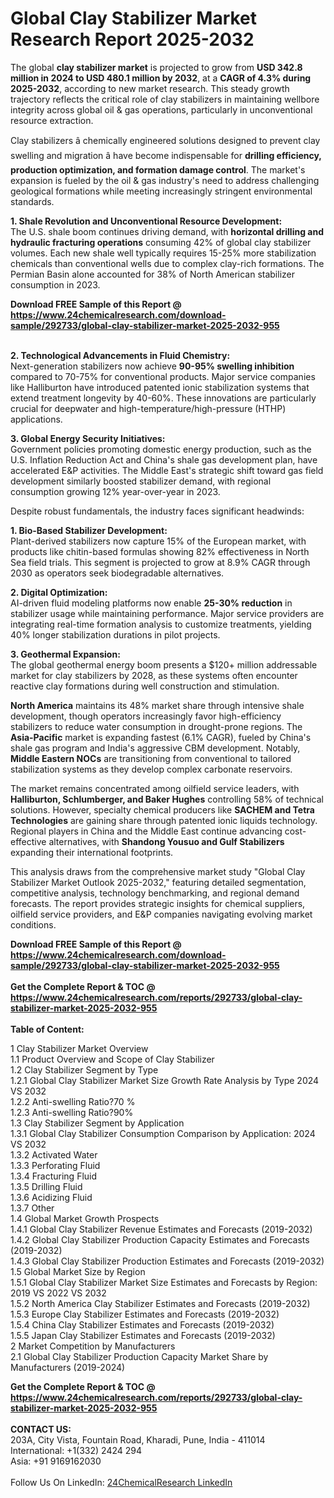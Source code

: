 <h1>Global Clay Stabilizer Market Research Report 2025-2032</h1><p>The global <strong>clay stabilizer market</strong> is projected to grow from <strong>USD 342.8 million in 2024 to USD 480.1 million by 2032</strong>, at a <strong>CAGR of 4.3% during 2025-2032</strong>, according to new market research. This steady growth trajectory reflects the critical role of clay stabilizers in maintaining wellbore integrity across global oil &amp; gas operations, particularly in unconventional resource extraction.</p><p>Clay stabilizers â chemically engineered solutions designed to prevent clay swelling and migration â have become indispensable for <strong>drilling efficiency, production optimization, and formation damage control</strong>. The market's expansion is fueled by the oil &amp; gas industry's need to address challenging geological formations while meeting increasingly stringent environmental standards.</p><p><strong>1. Shale Revolution and Unconventional Resource Development:</strong><br>
The U.S. shale boom continues driving demand, with <strong>horizontal drilling and hydraulic fracturing operations</strong> consuming 42% of global clay stabilizer volumes. Each new shale well typically requires 15-25% more stabilization chemicals than conventional wells due to complex clay-rich formations. The Permian Basin alone accounted for 38% of North American stabilizer consumption in 2023.</p><div><b>Download FREE Sample of this Report @ 
            <a href="https://www.24chemicalresearch.com/download-sample/292733/global-clay-stabilizer-market-2025-2032-955">
            https://www.24chemicalresearch.com/download-sample/292733/global-clay-stabilizer-market-2025-2032-955</a></b></div><br><p><strong>2. Technological Advancements in Fluid Chemistry:</strong><br>
Next-generation stabilizers now achieve <strong>90-95% swelling inhibition</strong> compared to 70-75% for conventional products. Major service companies like Halliburton have introduced patented ionic stabilization systems that extend treatment longevity by 40-60%. These innovations are particularly crucial for deepwater and high-temperature/high-pressure (HTHP) applications.</p><p><strong>3. Global Energy Security Initiatives:</strong><br>
Government policies promoting domestic energy production, such as the U.S. Inflation Reduction Act and China's shale gas development plan, have accelerated E&amp;P activities. The Middle East's strategic shift toward gas field development similarly boosted stabilizer demand, with regional consumption growing 12% year-over-year in 2023.</p><p>Despite robust fundamentals, the industry faces significant headwinds:</p><p><strong>1. Bio-Based Stabilizer Development:</strong><br>
Plant-derived stabilizers now capture 15% of the European market, with products like chitin-based formulas showing 82% effectiveness in North Sea field trials. This segment is projected to grow at 8.9% CAGR through 2030 as operators seek biodegradable alternatives.</p><p><strong>2. Digital Optimization:</strong><br>
AI-driven fluid modeling platforms now enable <strong>25-30% reduction</strong> in stabilizer usage while maintaining performance. Major service providers are integrating real-time formation analysis to customize treatments, yielding 40% longer stabilization durations in pilot projects.</p><p><strong>3. Geothermal Expansion:</strong><br>
The global geothermal energy boom presents a $120+ million addressable market for clay stabilizers by 2028, as these systems often encounter reactive clay formations during well construction and stimulation.</p><p><strong>North America</strong> maintains its 48% market share through intensive shale development, though operators increasingly favor high-efficiency stabilizers to reduce water consumption in drought-prone regions. The <strong>Asia-Pacific</strong> market is expanding fastest (6.1% CAGR), fueled by China's shale gas program and India's aggressive CBM development. Notably, <strong>Middle Eastern NOCs</strong> are transitioning from conventional to tailored stabilization systems as they develop complex carbonate reservoirs.</p><p>The market remains concentrated among oilfield service leaders, with <strong>Halliburton, Schlumberger, and Baker Hughes</strong> controlling 58% of technical solutions. However, specialty chemical producers like <strong>SACHEM and Tetra Technologies</strong> are gaining share through patented ionic liquids technology. Regional players in China and the Middle East continue advancing cost-effective alternatives, with <strong>Shandong Yousuo and Gulf Stabilizers</strong> expanding their international footprints.</p><p>This analysis draws from the comprehensive market study "Global Clay Stabilizer Market Outlook 2025-2032," featuring detailed segmentation, competitive analysis, technology benchmarking, and regional demand forecasts. The report provides strategic insights for chemical suppliers, oilfield service providers, and E&amp;P companies navigating evolving market conditions.</p><div><b>Download FREE Sample of this Report @ 
            <a href="https://www.24chemicalresearch.com/download-sample/292733/global-clay-stabilizer-market-2025-2032-955">
            https://www.24chemicalresearch.com/download-sample/292733/global-clay-stabilizer-market-2025-2032-955</a></b></div><br><div><b>Get the Complete Report & TOC @ 
            <a href="https://www.24chemicalresearch.com/reports/292733/global-clay-stabilizer-market-2025-2032-955">
            https://www.24chemicalresearch.com/reports/292733/global-clay-stabilizer-market-2025-2032-955</a></b></div><br>
            <b>Table of Content:</b><p>1 Clay Stabilizer Market Overview<br />
    1.1 Product Overview and Scope of Clay Stabilizer<br />
    1.2 Clay Stabilizer Segment by Type<br />
        1.2.1 Global Clay Stabilizer Market Size Growth Rate Analysis by Type 2024 VS 2032<br />
        1.2.2 Anti-swelling Ratio?70 %<br />
        1.2.3 Anti-swelling Ratio?90%<br />
    1.3 Clay Stabilizer Segment by Application<br />
        1.3.1 Global Clay Stabilizer Consumption Comparison by Application: 2024 VS 2032<br />
        1.3.2 Activated Water<br />
        1.3.3 Perforating Fluid<br />
        1.3.4 Fracturing Fluid<br />
        1.3.5 Drilling Fluid<br />
        1.3.6 Acidizing Fluid<br />
        1.3.7 Other<br />
    1.4 Global Market Growth Prospects<br />
        1.4.1 Global Clay Stabilizer Revenue Estimates and Forecasts (2019-2032)<br />
        1.4.2 Global Clay Stabilizer Production Capacity Estimates and Forecasts (2019-2032)<br />
        1.4.3 Global Clay Stabilizer Production Estimates and Forecasts (2019-2032)<br />
    1.5 Global Market Size by Region<br />
        1.5.1 Global Clay Stabilizer Market Size Estimates and Forecasts by Region: 2019 VS 2022 VS 2032<br />
        1.5.2 North America Clay Stabilizer Estimates and Forecasts (2019-2032)<br />
        1.5.3 Europe Clay Stabilizer Estimates and Forecasts (2019-2032)<br />
        1.5.4 China Clay Stabilizer Estimates and Forecasts (2019-2032)<br />
        1.5.5 Japan Clay Stabilizer Estimates and Forecasts (2019-2032)<br />
2 Market Competition by Manufacturers<br />
    2.1 Global Clay Stabilizer Production Capacity Market Share by Manufacturers (2019-2024)<br />
   </p><div><b>Get the Complete Report & TOC @ 
            <a href="https://www.24chemicalresearch.com/reports/292733/global-clay-stabilizer-market-2025-2032-955">
            https://www.24chemicalresearch.com/reports/292733/global-clay-stabilizer-market-2025-2032-955</a></b></div><br><b>CONTACT US:</b><br>
            203A, City Vista, Fountain Road, Kharadi, Pune, India - 411014<br>
            International: +1(332) 2424 294<br>
            Asia: +91 9169162030 <br><br>
            Follow Us On LinkedIn: <a href="https://www.linkedin.com/company/24chemicalresearch/">24ChemicalResearch LinkedIn</a>
